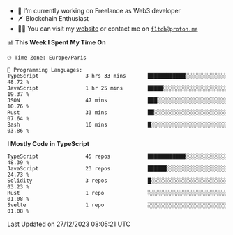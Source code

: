 - 🔭 I’m currently working on Freelance as Web3 developer
- 🪶 Blockchain Enthusiast
- 👨‍💻 You can visit my [website](https://f1tch.xyz) or contact me on [`f1tch@proton.me`](mailto:f1tch@proton.me)

<!--START_SECTION:waka-->
📊 **This Week I Spent My Time On** 

```text
🕑︎ Time Zone: Europe/Paris

💬 Programming Languages: 
TypeScript               3 hrs 33 mins       ████████████░░░░░░░░░░░░░   48.72 % 
JavaScript               1 hr 25 mins        █████░░░░░░░░░░░░░░░░░░░░   19.37 % 
JSON                     47 mins             ███░░░░░░░░░░░░░░░░░░░░░░   10.76 % 
Rust                     33 mins             ██░░░░░░░░░░░░░░░░░░░░░░░   07.64 % 
Bash                     16 mins             █░░░░░░░░░░░░░░░░░░░░░░░░   03.86 % 
```

**I Mostly Code in TypeScript** 

```text
TypeScript               45 repos            ████████████░░░░░░░░░░░░░   48.39 % 
JavaScript               23 repos            ██████░░░░░░░░░░░░░░░░░░░   24.73 % 
Solidity                 3 repos             █░░░░░░░░░░░░░░░░░░░░░░░░   03.23 % 
Rust                     1 repo              ░░░░░░░░░░░░░░░░░░░░░░░░░   01.08 % 
Svelte                   1 repo              ░░░░░░░░░░░░░░░░░░░░░░░░░   01.08 % 
```




 Last Updated on 27/12/2023 08:05:21 UTC
<!--END_SECTION:waka-->
